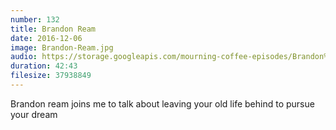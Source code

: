 ```yaml
---
number: 132
title: Brandon Ream
date: 2016-12-06
image: Brandon-Ream.jpg
audio: https://storage.googleapis.com/mourning-coffee-episodes/Brandon%20Ream%20Release.mp3 
duration: 42:43
filesize: 37938849 
---
```


Brandon ream joins me to talk about leaving your old life behind to pursue your dream
